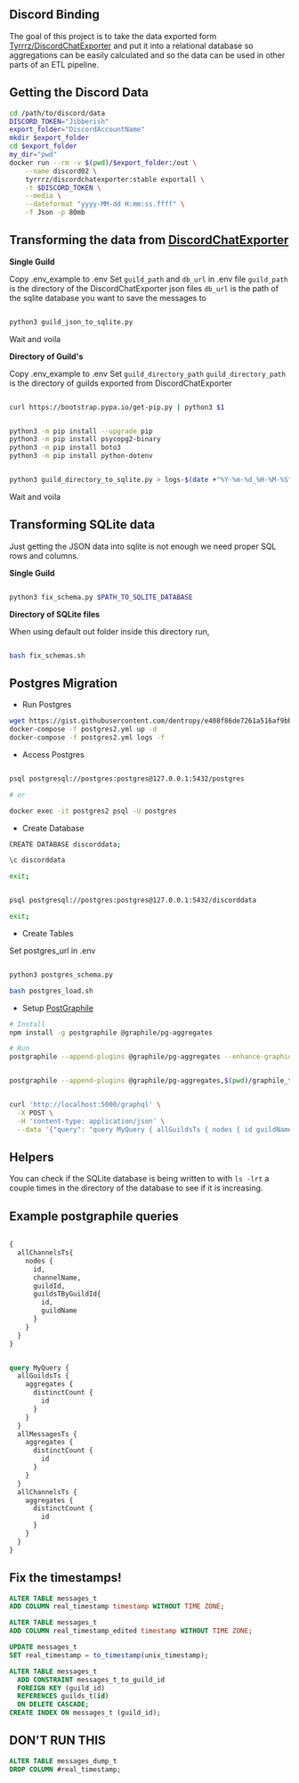 ## Discord Binding

The goal of this project is to take the data exported form [Tyrrrz/DiscordChatExporter](https://github.com/Tyrrrz/DiscordChatExporter) and put it into a relational database so aggregations can be easily calculated and so the data can be used in other parts of an ETL pipeline.

## Getting the Discord Data

``` bash
cd /path/to/discord/data
DISCORD_TOKEN="Jibberish"
export_folder="DiscordAccountName"
mkdir $export_folder
cd $export_folder
my_dir="pwd"
docker run --rm -v $(pwd)/$export_folder:/out \
	--name discord02 \
	tyrrrz/discordchatexporter:stable exportall \
	-t $DISCORD_TOKEN \
	--media \
	--dateformat "yyyy-MM-dd H:mm:ss.ffff" \
	-f Json -p 80mb
```

## Transforming the data from [DiscordChatExporter](https://github.com/Tyrrrz/DiscordChatExporter)

**Single Guild**

Copy .env_example to .env
Set `guild_path` and `db_url` in .env file
`guild_path` is the directory of the DiscordChatExporter json files
`db_url` is the path of the sqlite database you want to save the messages to

``` bash

python3 guild_json_to_sqlite.py

```

Wait and voila

**Directory of Guild's**

Copy .env_example to .env
Set `guild_directory_path`
`guild_directory_path` is the directory of guilds exported from DiscordChatExporter 

``` bash

curl https://bootstrap.pypa.io/get-pip.py | python3 $1

```

``` bash

python3 -m pip install --upgrade pip
python3 -m pip install psycopg2-binary
python3 -m pip install boto3
python3 -m pip install python-dotenv

```

``` bash

python3 guild_directory_to_sqlite.py > logs-$(date +"%Y-%m-%d_%H-%M-%S").out &

```

Wait and voila



## Transforming SQLite data

Just getting the JSON data into sqlite is not enough we need proper SQL rows and columns.

**Single Guild**

``` bash

python3 fix_schema.py $PATH_TO_SQLITE_DATABASE

```

**Directory of SQLite files**

When using default out folder inside this directory run,

``` bash

bash fix_schemas.sh

```

## Postgres Migration

* Run Postgres

``` bash
wget https://gist.githubusercontent.com/dentropy/e408f86de7261a516af9bb43234ae343/raw/b7c1373bff0152fc59c246e8af0a7f7d48bc340b/postgres2.yml
docker-compose -f postgres2.yml up -d
docker-compose -f postgres2.yml logs -f
```

* Access Postgres

``` bash

psql postgresql://postgres:postgres@127.0.0.1:5432/postgres

# or

docker exec -it postgres2 psql -U postgres

```

* Create Database

``` bash
CREATE DATABASE discorddata;

\c discorddata

exit;
```

``` bash

psql postgresql://postgres:postgres@127.0.0.1:5432/discorddata

exit;
```

* Create Tables

Set postgres_url in .env

``` bash

python3 postgres_schema.py

bash postgres_load.sh

```


* Setup [PostGraphile](https://www.graphile.org/postgraphile/usage-cli/)


``` bash
# Install
npm install -g postgraphile @graphile/pg-aggregates

# Run
postgraphile --append-plugins @graphile/pg-aggregates --enhance-graphiql -c postgresql://postgres:postgres@127.0.0.1:5432/discorddata


postgraphile --append-plugins @graphile/pg-aggregates,$(pwd)/graphile_time_queries.js --enhance-graphiql -c postgresql://postgres:postgres@127.0.0.1:5432/discorddata
```

``` bash

curl 'http://localhost:5000/graphql' \
  -X POST \
  -H 'content-type: application/json' \
  --data '{"query": "query MyQuery { allGuildsTs { nodes { id guildName } } }"}'

```
## Helpers

You can check if the SQLite database is being written to with `ls -lrt` a couple times in the directory of the database to see if it is increasing.


## Example postgraphile queries

``` graphql

{
  allChannelsTs{
    nodes {
      id,
      channelName,
      guildId,
      guildsTByGuildId{
        id,
        guildName
      }
    }
  }
}

```


``` graphql

query MyQuery {
  allGuildsTs {
    aggregates {
      distinctCount {
        id
      }
    }
  }
  allMessagesTs {
    aggregates {
      distinctCount {
        id
      }
    }
  }
  allChannelsTs {
    aggregates {
      distinctCount {
        id
      }
    }
  }
}

```
## Fix the timestamps!



``` SQL
ALTER TABLE messages_t
ADD COLUMN real_timestamp timestamp WITHOUT TIME ZONE;

ALTER TABLE messages_t
ADD COLUMN real_timestamp_edited timestamp WITHOUT TIME ZONE;

UPDATE messages_t
SET real_timestamp = to_timestamp(unix_timestamp);

ALTER TABLE messages_t
  ADD CONSTRAINT messages_t_to_guild_id
  FOREIGN KEY (guild_id)
  REFERENCES guilds_t(id)
  ON DELETE CASCADE;
CREATE INDEX ON messages_t (guild_id);
```

## DON'T RUN THIS

``` SQL
ALTER TABLE messages_dump_t
DROP COLUMN #real_timestamp;
```
